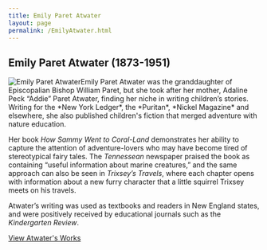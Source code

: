 ```yaml
---
title: Emily Paret Atwater
layout: page
permalink: /EmilyAtwater.html
---
```

## Emily Paret Atwater (1873-1951)
<div style="float: left"><img src="https://elizajames.github.io/WLCB_draft/assets/img/EmilyAtwater.jpg" alt="Emily Paret Atwater"></div>
Emily Paret Atwater was the granddaughter of Episcopalian Bishop William Paret, but she took after her mother, Adaline Peck “Addie” Paret Atwater, finding her niche in writing children’s stories. Writing for the *New York Ledger*, the *Puritan*, *Nickel Magazine* and elsewhere, she also published children's fiction that merged adventure with nature education. 

Her book *How Sammy Went to Coral-Land* demonstrates her ability to capture the attention of adventure-lovers who may have become tired of stereotypical fairy tales. The *Tennessean* newspaper praised the book as containing “useful information about marine creatures,” and the same approach can also be seen in *Trixsey’s Travels*, where each chapter opens with information about a new furry character that a little squirrel Trixsey meets on his travels.

Atwater’s writing was used as textbooks and readers in New England states, and were positively received by educational journals such as the *Kindergarten Review*.

[View Atwater's Works](https://elizajames.github.io/WLCB_draft/browse.html#atwater)
